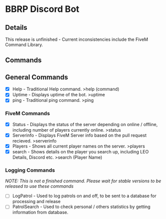 # BBRP Discord Bot #
## Details ##
This release is unfinished - Current inconsistencies include the FiveM Command Library. 

## Commands ##
## General Commands ###
- [x] Help - Traditional Help command. >help (command)
- [x] Uptime - Displays uptime of the bot. >uptime
- [x] ping - Traditional ping command. >ping
### FiveM Commands ###
- [x]  Status - Displays the status of the server depending on online / offline, including number of players currently online. >status
- [x] Serverinfo - Displays FiveM Server info based on the pull request recieved. >serverinfo
- [x] Players - Shows all current player names on the server. >players
- [x] search - Shows details on the player you search up, including LEO Details, Discord etc. >search (Player Name)

### Logging Commands ###
*NOTE: This is not a finished command. Please wait for stable versions to be released to use these commands*

- [ ] LogPatrol - Used to log patrols on and off, to be sent to a database for processing and release
- [ ] PatrolSearch - Used to check personal / others statistics by getting information from database.

